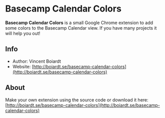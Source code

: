# Basecamp Calendar Colors
**Basecamp Calendar Colors** is a small Google Chrome extension to add some colors to the Basecamp Calendar view. If you have many projects it will help you out!

## Info
* Author: Vincent Boiardt
* Website: [http://boiardt.se/basecamp-calendar-colors](http://boiardt.se/basecamp-calendar-colors)

## About
Make your own extension using the source code or download it here:
[http://boiardt.se/basecamp-calendar-colors](http://boiardt.se/basecamp-calendar-colors)